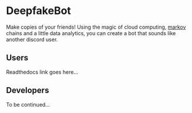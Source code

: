 # DeepfakeBot

Make copies of your friends! Using the magic of cloud computing, [markov](https://github.com/jsvine/markovify) chains and a little data analytics, you can create a bot that sounds like another discord user.

## Users

Readthedocs link goes here...

## Developers

To be continued...
